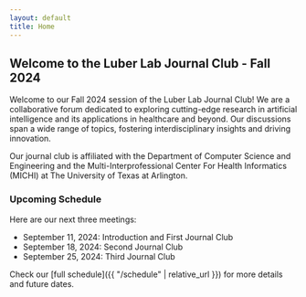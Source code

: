```yaml
---
layout: default
title: Home
---
```


## Welcome to the Luber Lab Journal Club - Fall 2024

Welcome to our Fall 2024 session of the Luber Lab Journal Club! We are a collaborative forum dedicated to exploring cutting-edge research in artificial intelligence and its applications in healthcare and beyond. Our discussions span a wide range of topics, fostering interdisciplinary insights and driving innovation.

Our journal club is affiliated with the Department of Computer Science and Engineering and the Multi-Interprofessional Center For Health Informatics (MICHI) at The University of Texas at Arlington.

### Upcoming Schedule

Here are our next three meetings:

- September 11, 2024: Introduction and First Journal Club
- September 18, 2024: Second Journal Club
- September 25, 2024: Third Journal Club

Check our [full schedule]({{ "/schedule" | relative_url }}) for more details and future dates.